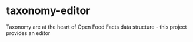 # taxonomy-editor
Taxonomy are at the heart of Open Food Facts data structure - this project provides an editor
